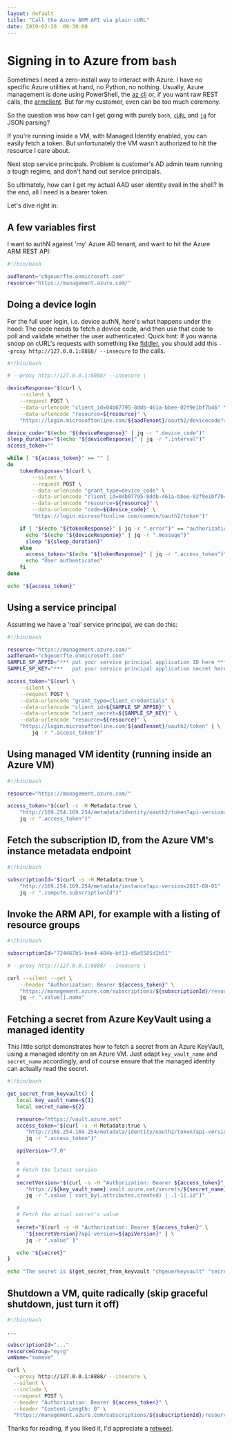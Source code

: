 ```yaml
---
layout: default
title: "Call the Azure ARM API via plain cURL"
date: 2019-02-28  09:30:00
---
```


# Signing in to Azure from `bash`

Sometimes I need a zero-install way to interact with Azure. I have no specific Azure utilities at hand, no Python, no nothing. Usually, Azure management is done using PowerShell, the [az cli](https://docs.microsoft.com/en-us/cli/azure/install-azure-cli?view=azure-cli-latest) or, if you want raw REST calls, the [armclient](https://github.com/projectkudu/ARMClient). But for my customer, even can be too much ceremony.

So the question was how can I get going with purely `bash`, [`cURL`](https://curl.haxx.se/) and [`jq`](https://github.com/stedolan/jq/releases/download/jq-1.6/jq-linux64) for JSON parsing?

If you're running inside a VM, with Managed Identity enabled, you can easily fetch a token. But unfortunately the VM wasn't authorized to hit the resource I care about.

Next stop service principals. Problem is customer's AD admin team running a tough regime, and don't hand out service principals.

So ultimately, how can I get my actual AAD user identity avail in the shell? In the end, all I need is a bearer token.

Let's dive right in:

## A few variables first

I want to authN against 'my' Azure AD tenant, and want to hit the Azure ARM REST API:

```bash
#!/bin/bash

aadTenant="chgeuerfte.onmicrosoft.com"
resource="https://management.azure.com/"
```

## Doing a device login

For the full user login, i.e. device authN, here's what happens under the hood: The code needs to fetch a device code, and then use that code to poll and validate whether the user authenticated. Quick hint: If you wanna snoop on cURL's requests with something like [fiddler](https://www.telerik.com/fiddler), you should add this `--proxy http://127.0.0.1:8888/ --insecure` to the calls. 

```bash
#!/bin/bash

# --proxy http://127.0.0.1:8888/ --insecure \

deviceResponse="$(curl \
    --silent \
    --request POST \
    --data-urlencode "client_id=04b07795-8ddb-461a-bbee-02f9e1bf7b46" \
    --data-urlencode "resource=${resource}" \
    "https://login.microsoftonline.com/${aadTenant}/oauth2/devicecode?api-version=1.0")"

device_code="$(echo "${deviceResponse}" | jq -r ".device_code")"
sleep_duration="$(echo "${deviceResponse}" | jq -r ".interval")"
access_token=""

while [ "${access_token}" == "" ]
do
    tokenResponse="$(curl \
        --silent \
        --request POST \
        --data-urlencode "grant_type=device_code" \
        --data-urlencode "client_id=04b07795-8ddb-461a-bbee-02f9e1bf7b46" \
        --data-urlencode "resource=${resource}" \
        --data-urlencode "code=${device_code}" \
        "https://login.microsoftonline.com/common/oauth2/token")"

    if [ "$(echo "${tokenResponse}" | jq -r ".error")" == "authorization_pending" ]; then
      echo "$(echo "${deviceResponse}" | jq -r ".message")"
      sleep "${sleep_duration}"
    else
      access_token="$(echo "${tokenResponse}" | jq -r ".access_token")"
      echo "User authenticated"
    fi
done

echo "${access_token}"
```

## Using a service principal

Assuming we have a 'real' service principal, we can do this: 

```bash
#!/bin/bash

resource="https://management.azure.com/"
aadTenant="chgeuerfte.onmicrosoft.com"
SAMPLE_SP_APPID="*** put your service principal application ID here ***"
SAMPLE_SP_KEY="***   put your service principal application secret here ***"

access_token="$(curl \
    --silent \
    --request POST \
    --data-urlencode "grant_type=client_credentials" \
    --data-urlencode "client_id=${SAMPLE_SP_APPID}" \
    --data-urlencode "client_secret=${SAMPLE_SP_KEY}" \
    --data-urlencode "resource=${resource}" \
    "https://login.microsoftonline.com/${aadTenant}/oauth2/token" | \
        jq -r ".access_token")"
```

## Using managed VM identity (running inside an Azure VM)

```bash
#!/bin/bash

resource="https://management.azure.com/"

access_token="$(curl -s -H Metadata:true \
    "http://169.254.169.254/metadata/identity/oauth2/token?api-version=2018-02-01&resource=${resource}" | \
    jq -r ".access_token")"
```

## Fetch the subscription ID, from the Azure VM's instance metadata endpoint

```bash
#!/bin/bash

subscriptionId="$(curl -s -H Metadata:true \
    "http://169.254.169.254/metadata/instance?api-version=2017-08-01" | \
    jq -r ".compute.subscriptionId")"
```

## Invoke the ARM API, for example with a listing of resource groups

```bash
#!/bin/bash

subscriptionId="724467b5-bee4-484b-bf13-d6a5505d2b51"

# --proxy http://127.0.0.1:8888/ --insecure \

curl --silent --get \
    --header "Authorization: Bearer ${access_token}" \
    "https://management.azure.com/subscriptions/${subscriptionId}/resourcegroups?api-version=2018-05-01" | \
    jq -r ".value[].name"
```

## Fetching a secret from Azure KeyVault using a managed identity

This little script demonstrates how to fetch a secret from an Azure KeyVault, using a managed identity on an Azure VM. Just adapt `key_vault_name` and `secret_name` accordingly, and of course ensure that the managed identity can actually read the secret. 

```bash
#!/bin/bash

get_secret_from_keyvault() {
   local key_vault_name=${1}
   local secret_name=${2}

   resource="https://vault.azure.net"
   access_token="$(curl -s -H Metadata:true \
      "http://169.254.169.254/metadata/identity/oauth2/token?api-version=2018-02-01&bypass_cache=true&resource=${resource}" | \
      jq -r ".access_token")"

   apiVersion="7.0"

   #
   # Fetch the latest version
   #
   secretVersion="$(curl -s -H "Authorization: Bearer ${access_token}" \
      "https://${key_vault_name}.vault.azure.net/secrets/${secret_name}/versions?api-version=${apiVersion}" | \
      jq -r ".value | sort_by(.attributes.created) | .[-1].id")"

   #
   # Fetch the actual secret's value
   #
   secret="$(curl -s -H "Authorization: Bearer ${access_token}" \
      "${secretVersion}?api-version=${apiVersion}" | \
      jq -r ".value" )"

   echo "${secret}"
}

echo "The secret is $(get_secret_from_keyvault "chgeuerkeyvault" "secret1")"
```

## Shutdown a VM, quite radically (skip graceful shutdown, just turn it off) 

```bash
#!/bin/bash

...

subscriptionId="..."
resourceGroup="myrg"
vmName="somevm"

curl \
  --proxy http://127.0.0.1:8888/ --insecure \
  --silent \
  --include \
  --request POST \
  --header "Authorization: Bearer ${access_token}" \
  --header "Content-Length: 0" \
  "https://management.azure.com/subscriptions/${subscriptionId}/resourceGroups/${resourceGroup}/providers/Microsoft.Compute/virtualMachines/${vmName}/powerOff?skipShutdown=true&api-version=2019-03-01"
```


Thanks for reading, if you liked it, I'd appreciate a [retweet](https://twitter.com/chgeuer/status/1101119486747439105).
